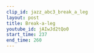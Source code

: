 ```yaml
---
clip_id: jazz_abc3_break_a_leg
layout: post
title: Break-a-leg
youtube_id: jAIwJd2tQo0
start_time: 237
end_time: 260
---
```


